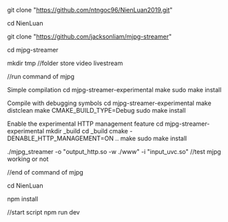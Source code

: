 git clone "https://github.com/ntngoc96/NienLuan2019.git"

cd NienLuan

git clone "https://github.com/jacksonliam/mjpg-streamer"

cd mjpg-streamer

mkdir tmp //folder store video livestream

//run command of mjpg

Simple compilation
cd mjpg-streamer-experimental
make
sudo make install

Compile with debugging symbols
cd mjpg-streamer-experimental
make distclean
make CMAKE_BUILD_TYPE=Debug
sudo make install


Enable the experimental HTTP management feature
cd mjpg-streamer-experimental
mkdir _build
cd _build
cmake -DENABLE_HTTP_MANAGEMENT=ON ..
make
sudo make install

./mjpg_streamer -o "output_http.so -w ./www" -i "input_uvc.so"  //test mjpg working or not

//end of command of mjpg

cd NienLuan

npm install

//start script
npm run dev
